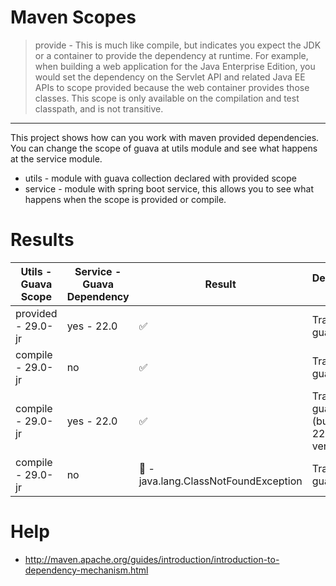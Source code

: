 # Maven Scopes

> provide - This is much like compile, but indicates you expect the JDK or a container to provide the dependency at runtime. For example, when building a web application for the Java Enterprise Edition, you would set the dependency on the Servlet API and related Java EE APIs to scope provided because the web container provides those classes. This scope is only available on the compilation and test classpath, and is not transitive.

----
This project shows how can you work with maven provided dependencies. You can change the scope of guava at utils module and see what happens at the service module.

* utils - module with guava collection declared with provided scope
* service - module with spring boot service, this allows you to see what happens when the scope is provided or compile.

# Results

| Utils - Guava Scope | Service - Guava Dependency | Result                                             | Dependency Tree                               |
|---------------------|----------------------------|----------------------------------------------------|-----------------------------------------------|
| provided - 29.0-jr  | yes - 22.0                 | :white_check_mark:                                 | Transitive guava - No                         |
| compile - 29.0-jr   | no                         | :white_check_mark:                                 | Transitive guava - Yes                        |
| compile - 29.0-jr   | yes - 22.0                 | :white_check_mark:                                 | Transitive guava - Yes (but use 22.0 version) |
| compile - 29.0-jr   | no                         | :no_entry_sign: - java.lang.ClassNotFoundException | Transitive guava - No                         |

# Help

* http://maven.apache.org/guides/introduction/introduction-to-dependency-mechanism.html
